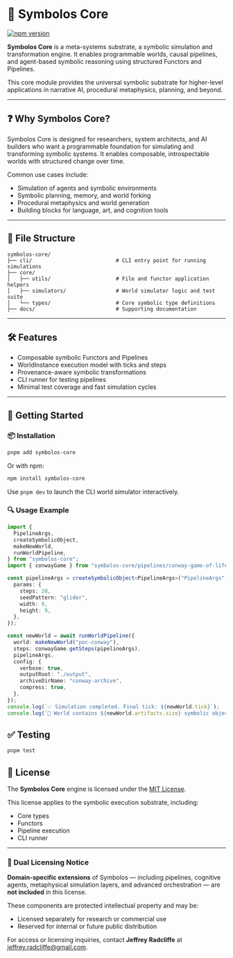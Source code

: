 # 🧠 Symbolos Core

[![npm version](https://img.shields.io/npm/v/symbolos-core.svg)](https://www.npmjs.com/package/symbolos-core)

**Symbolos Core** is a meta-systems substrate, a symbolic simulation and transformation engine. It enables programmable worlds, causal pipelines, and agent-based symbolic reasoning using structured Functors and Pipelines.

This core module provides the universal symbolic substrate for higher-level applications in narrative AI, procedural metaphysics, planning, and beyond.

---

## ❓ Why Symbolos Core?

Symbolos Core is designed for researchers, system architects, and AI builders who want a programmable foundation for simulating and transforming symbolic systems. It enables composable, introspectable worlds with structured change over time.

Common use cases include:

- Simulation of agents and symbolic environments
- Symbolic planning, memory, and world forking
- Procedural metaphysics and world generation
- Building blocks for language, art, and cognition tools

---

## 📁 File Structure

```
symbolos-core/
├── cli/                           # CLI entry point for running simulations
├── core/
│   ├── utils/                     # File and functor application helpers
│   ├── simulators/                # World simulator logic and test suite
│   └── types/                     # Core symbolic type definitions
├── docs/                          # Supporting documentation
```

---

## 🛠 Features

- Composable symbolic Functors and Pipelines
- WorldInstance execution model with ticks and steps
- Provenance-aware symbolic transformations
- CLI runner for testing pipelines
- Minimal test coverage and fast simulation cycles

---

## 🚀 Getting Started

### 📦 Installation

```bash
pnpm add symbolos-core
```

Or with npm:

```bash
npm install symbolos-core
```

Use `pnpm dev` to launch the CLI world simulator interactively.

### 🔍 Usage Example

```ts
import {
  PipelineArgs,
  createSymbolicObject,
  makeNewWorld,
  runWorldPipeline,
} from "symbolos-core";
import { conwayGame } from "symbolos-core/pipelines/conway-game-of-life";

const pipelineArgs = createSymbolicObject<PipelineArgs>("PipelineArgs", {
  params: {
    steps: 20,
    seedPattern: "glider",
    width: 9,
    height: 9,
  },
});

const newWorld = await runWorldPipeline({
  world: makeNewWorld("poc-conway"),
  steps: conwayGame.getSteps(pipelineArgs),
  pipelineArgs,
  config: {
    verbose: true,
    outputRoot: "./output",
    archiveDirName: "conway-archive",
    compress: true,
  },
});
console.log(`✅ Simulation completed. Final tick: ${newWorld.tick}`);
console.log(`🔢 World contains ${newWorld.artifacts.size} symbolic objects.`);
```

## ✅ Testing

```bash
pnpm test
```

## 🧩 License

The **Symbolos Core** engine is licensed under the [MIT License](./LICENSE).

This license applies to the symbolic execution substrate, including:

- Core types
- Functors
- Pipeline execution
- CLI runner

---

### 🔐 Dual Licensing Notice

**Domain-specific extensions** of Symbolos — including pipelines, cognitive agents, metaphysical simulation layers, and advanced orchestration — are **not included** in this license.

These components are protected intellectual property and may be:

- Licensed separately for research or commercial use
- Reserved for internal or future public distribution

For access or licensing inquiries, contact **Jeffrey Radcliffe** at [jeffrey.radcliffe@gmail.com](mailto:jeffrey.radcliffe@gmail.com).
